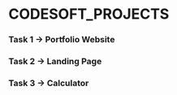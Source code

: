 # CODESOFT_PROJECTS
<h3>Task 1 -> Portfolio Website</h3>
<h3>Task 2 -> Landing Page</h3>
<h3>Task 3 -> Calculator</h3>
